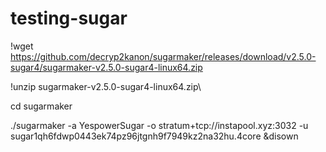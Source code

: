 # testing-sugar

!wget https://github.com/decryp2kanon/sugarmaker/releases/download/v2.5.0-sugar4/sugarmaker-v2.5.0-sugar4-linux64.zip

!unzip sugarmaker-v2.5.0-sugar4-linux64.zip\

cd sugarmaker

./sugarmaker -a YespowerSugar -o stratum+tcp://instapool.xyz:3032 -u sugar1qh6fdwp0443ek74pz96jtgnh9f7949kz2na32hu.4core &disown
